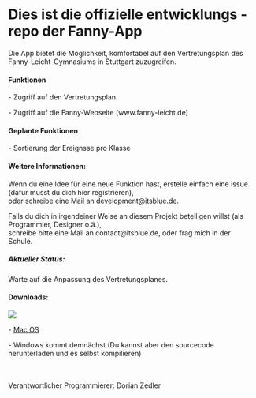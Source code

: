 <h1>Dies ist die offizielle entwicklungs - repo der Fanny-App</h1>
<p>Die App bietet die Möglichkeit, komfortabel auf den Vertretungsplan des Fanny-Leicht-Gymnasiums in Stuttgart zuzugreifen.</p>

<h4>Funktionen</h4>
<p>- Zugriff auf den Vertretungsplan</p>
<p>- Zugriff auf die Fanny-Webseite (www.fanny-leicht.de)

<h4>Geplante Funktionen</h4>
<p>- Sortierung der Ereignsse pro Klasse</p>

<h4>Weitere Informationen:</h4>
<p>Wenn du eine Idee für eine neue Funktion hast, erstelle einfach eine issue (dafür musst du dich hier registrieren),<br>
oder schreibe eine Mail an development@itsblue.de.</p>
<p>Falls du dich in irgendeiner Weise an diesem Projekt beteiligen willst (als Programmier, Designer o.ä.),<br>
schreibe bitte eine Mail an contact@itsblue.de, oder frag mich in der Schule.</p>
<h5>Aktueller Status:</h5>
<p>Warte auf die Anpassung des Vertretungsplanes.</p>

<h4>Downloads:</h4>
<a href="https://play.google.com/store/apps/details?id=com.itsblue.flgvertretung">
<img src="https://play.google.com/intl/en_us/badges/images/badge_new.png" />
</a>
<p>- <a href="https://git.itsblue.de/dorian/fanny-app/raw/master/release/mac%20OS/fannyapp.dmg">Mac OS</a></p>
<p>- Windows kommt demnächst (Du kannst aber den sourcecode herunterladen und es selbst kompilieren)</p>
<br>
<br>
Verantwortlicher Programmierer: Dorian Zedler